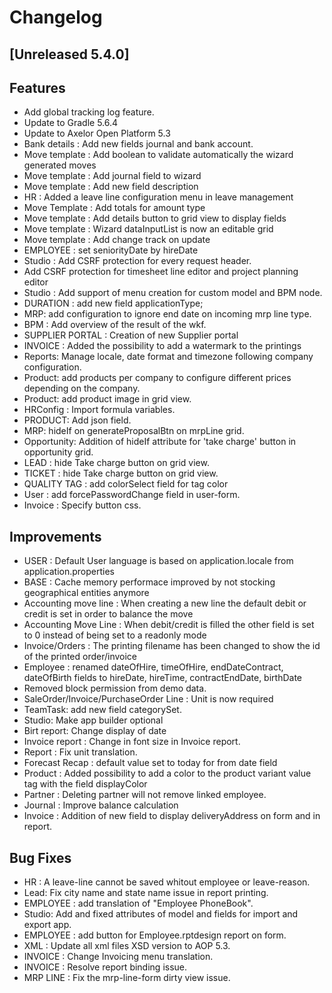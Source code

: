 # Changelog
## [Unreleased 5.4.0]
## Features
- Add global tracking log feature.
- Update to Gradle 5.6.4
- Update to Axelor Open Platform 5.3
- Bank details : Add new fields journal and bank account.
- Move template : Add boolean to validate automatically the wizard generated moves
- Move template : Add journal field to wizard
- Move template : Add new field description
- HR : Added a leave line configuration menu in leave management
- Move Template : Add totals for amount type
- Move template : Add details button to grid view to display fields
- Move template : Wizard dataInputList is now an editable grid
- Move template : Add change track on update
- EMPLOYEE : set seniorityDate by hireDate
- Studio : Add CSRF protection for every request header.
- Add CSRF protection for timesheet line editor and project planning editor
- Studio : Add support of menu creation for custom model and BPM node.
- DURATION : add new field applicationType;
- MRP: add configuration to ignore end date on incoming mrp line type.
- BPM : Add overview of the result of the wkf.
- SUPPLIER PORTAL : Creation of new Supplier portal
- INVOICE : Added the possibility to add a watermark to the printings
- Reports: Manage locale, date format and timezone following company configuration.
- Product: add products per company to configure different prices depending on the company.
- Product: add product image in grid view.
- HRConfig : Import formula variables.
- PRODUCT: Add json field.
- MRP: hideIf on generateProposalBtn on mrpLine grid.
- Opportunity: Addition of hideIf attribute for 'take charge' button in opportunity grid.
- LEAD : hide Take charge button on grid view.
- TICKET : hide Take charge button on grid view.
- QUALITY TAG : add colorSelect field for tag color
- User : add forcePasswordChange field in user-form.
- Invoice : Specify button css.

## Improvements
- USER : Default User language is based on application.locale from application.properties
- BASE : Cache memory performace improved by not stocking geographical entities anymore
- Accounting move line : When creating a new line the default debit or credit is set in order to balance the move
- Accounting Move Line : When debit/credit is filled the other field is set to 0 instead of being set to a readonly mode
- Invoice/Orders : The printing filename has been changed to show the id of the printed order/invoice
- Employee : renamed dateOfHire, timeOfHire, endDateContract, dateOfBirth fields to hireDate, hireTime, contractEndDate, birthDate
- Removed block permission from demo data.
- SaleOrder/Invoice/PurchaseOrder Line : Unit is now required
- TeamTask: add new field categorySet.
- Studio: Make app builder optional
- Birt report: Change display of date
- Invoice report : Change in font size in Invoice report.
- Report : Fix unit translation.
- Forecast Recap : default value set to today for from date field
- Product : Added possibility to add a color to the product variant value tag with the field displayColor
- Partner : Deleting partner will not remove linked employee.
- Journal : Improve balance calculation
- Invoice : Addition of new field to display deliveryAddress on form and in report.

## Bug Fixes
- HR : A leave-line cannot be saved whitout employee or leave-reason.
- Lead: Fix city name and state name issue in report printing.
- EMPLOYEE : add translation of "Employee PhoneBook".
- Studio: Add and fixed attributes of model and fields for import and export app.
- EMPLOYEE : add button for Employee.rptdesign report on form.
- XML : Update all xml files XSD version to AOP 5.3.
- INVOICE : Change Invoicing menu translation.
- INVOICE : Resolve report binding issue.
- MRP LINE : Fix the mrp-line-form dirty view issue.

